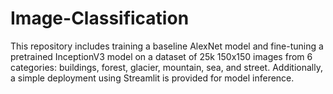 # Image-Classification
This repository includes training a baseline AlexNet model and fine-tuning a pretrained InceptionV3 model on a dataset of 25k 150x150 images from 6 categories: buildings, forest, glacier, mountain, sea, and street. Additionally, a simple deployment using Streamlit is provided for model inference.
